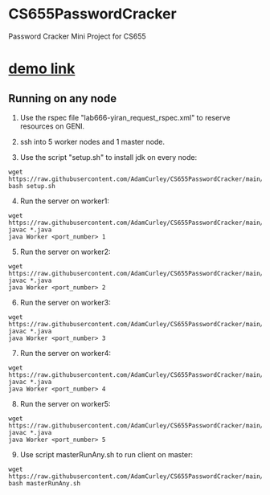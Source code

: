 # CS655PasswordCracker
Password Cracker Mini Project for CS655

# [demo link](https://drive.google.com/file/d/1HfPFJtIVpwIpQwpane7qPTtvHzrWveXD/view?usp=share_link)

## Running on any node

1. Use the rspec file "lab666-yiran_request_rspec.xml" to reserve resources on GENI.

2. ssh into 5 worker nodes and 1 master node.

3. Use the script "setup.sh" to install jdk on every node:
```
wget https://raw.githubusercontent.com/AdamCurley/CS655PasswordCracker/main/scripts/setup.sh
bash setup.sh 
```

4. Run the server on worker1:
```
wget https://raw.githubusercontent.com/AdamCurley/CS655PasswordCracker/main/src/TestForAny/Worker.java
javac *.java
java Worker <port_number> 1 
```

5. Run the server on worker2:
```
wget https://raw.githubusercontent.com/AdamCurley/CS655PasswordCracker/main/src/TestForAny/Worker.java
javac *.java
java Worker <port_number> 2 
```

6. Run the server on worker3:
```
wget https://raw.githubusercontent.com/AdamCurley/CS655PasswordCracker/main/src/TestForAny/Worker.java
javac *.java
java Worker <port_number> 3 
```

7. Run the server on worker4:
```
wget https://raw.githubusercontent.com/AdamCurley/CS655PasswordCracker/main/src/TestForAny/Worker.java
javac *.java
java Worker <port_number> 4 
```

8. Run the server on worker5:
```
wget https://raw.githubusercontent.com/AdamCurley/CS655PasswordCracker/main/src/TestForAny/Worker.java
javac *.java
java Worker <port_number> 5 
```

9. Use script masterRunAny.sh to run client on master:
```
wget https://raw.githubusercontent.com/AdamCurley/CS655PasswordCracker/main/scripts/AnyNode/masterRunAny.sh
bash masterRunAny.sh 
```
